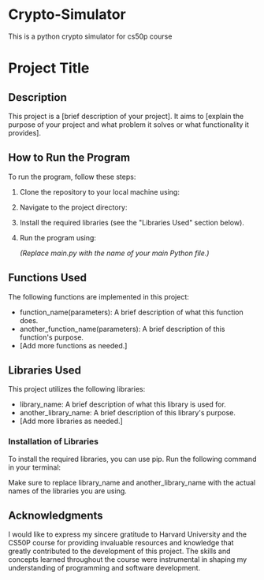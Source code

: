 # Crypto-Simulator
This is a python crypto simulator for cs50p course
# Project Title

## Description
This project is a [brief description of your project]. It aims to [explain the purpose of your project and what problem it solves or what functionality it provides].

## How to Run the Program
To run the program, follow these steps:

1. Clone the repository to your local machine using:
   
   
2. Navigate to the project directory:
   

3. Install the required libraries (see the "Libraries Used" section below).

4. Run the program using:
   
   *(Replace main.py with the name of your main Python file.)*

## Functions Used
The following functions are implemented in this project:

- function_name(parameters): A brief description of what this function does.
- another_function_name(parameters): A brief description of this function's purpose.
- [Add more functions as needed.]

## Libraries Used
This project utilizes the following libraries:

- library_name: A brief description of what this library is used for.
- another_library_name: A brief description of this library's purpose.
- [Add more libraries as needed.]

### Installation of Libraries
To install the required libraries, you can use pip. Run the following command in your terminal:


Make sure to replace library_name and another_library_name with the actual names of the libraries you are using.

## Acknowledgments
I would like to express my sincere gratitude to Harvard University and the CS50P course for providing invaluable resources and knowledge that greatly contributed to the development of this project. The skills and concepts learned throughout the course were instrumental in shaping my understanding of programming and software development.



